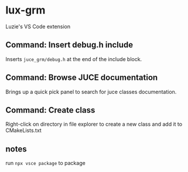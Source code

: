 # lux-grm

Luzie's VS Code extension

## Command: Insert debug.h include
Inserts `juce_grm/debug.h` at the end of the include block.

## Command: Browse JUCE documentation
Brings up a quick pick panel to search for juce classes documentation.

## Command: Create class
Right-click on directory in file explorer to create a new class and add it to CMakeLists.txt

## notes
run `npx vsce package` to package
